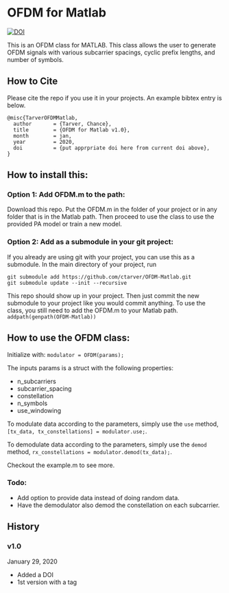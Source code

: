 # OFDM for Matlab
[![DOI](https://zenodo.org/badge/141947502.svg)](https://zenodo.org/badge/latestdoi/141947502)

This is an OFDM class for MATLAB. This class allows the user to generate OFDM signals with various subcarrier spacings, cyclic prefix lengths, and number of symbols.

## How to Cite
Please cite the repo if you use it in your projects. An example bibtex entry is below.

```
@misc{TarverOFDMMatlab,
  author       = {Tarver, Chance},
  title        = {OFDM for Matlab v1.0},
  month        = jan,
  year         = 2020,
  doi          = {put apprpriate doi here from current doi above},
}
```

## How to install this: 
### Option 1: Add OFDM.m to the path:
Download this repo. Put the OFDM.m in the folder of your project or in any folder that is in the Matlab path. Then proceed to use the class to use the provided PA model or train a new model. 

### Option 2: Add as a submodule in your git project:
If you already are using git with your project, you can use this as a submodule. In the main directory of your project, run
```
git submodule add https://github.com/ctarver/OFDM-Matlab.git
git submodule update --init --recursive
```
This repo should show up in your project. Then just commit the new submodule to your project like you would commit anything. 
To use the class, you still need to add the OFDM.m to your Matlab path.
```addpath(genpath(OFDM-Matlab))```

## How to use the OFDM class:
Initialize with:
`modulator = OFDM(params);`

The inputs params is a struct with the following properties:
  - n_subcarriers
  - subcarrier_spacing
  - constellation
  - n_symbols
  - use_windowing
  
To modulate data according to the parameters, simply use the `use` method, `[tx_data, tx_constellations] = modulator.use;`. 

To demodulate data according to the parameters, simply use the `demod` method, `rx_constellations = modulator.demod(tx_data);`.

Checkout the example.m to see more.   

 ### Todo:
 - Add option to provide data instead of doing random data. 
 - Have the demodulator also demod the constellation on each subcarrier. 

## History

### v1.0 

January 29, 2020

* Added a DOI
* 1st version with a tag     
